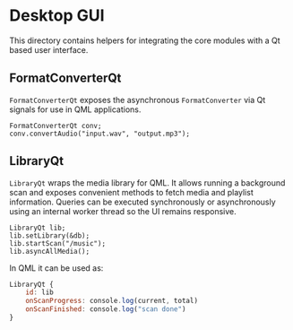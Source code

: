 # Desktop GUI

This directory contains helpers for integrating the core modules with a Qt based user interface.

## FormatConverterQt

`FormatConverterQt` exposes the asynchronous `FormatConverter` via Qt signals for use in QML applications.

```
FormatConverterQt conv;
conv.convertAudio("input.wav", "output.mp3");
```

## LibraryQt

`LibraryQt` wraps the media library for QML. It allows running a background scan
and exposes convenient methods to fetch media and playlist information. Queries
can be executed synchronously or asynchronously using an internal worker thread
so the UI remains responsive.

```
LibraryQt lib;
lib.setLibrary(&db);
lib.startScan("/music");
lib.asyncAllMedia();
```

In QML it can be used as:

```qml
LibraryQt {
    id: lib
    onScanProgress: console.log(current, total)
    onScanFinished: console.log("scan done")
}
```
